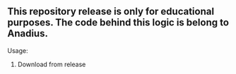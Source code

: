 ## This repository release is only for educational purposes. The code behind this logic is belong to Anadius.

Usage:
1. Download from release
